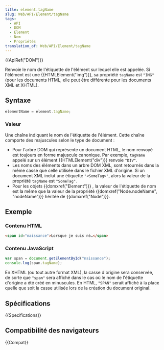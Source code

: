 ```yaml
---
title: element.tagName
slug: Web/API/Element/tagName
tags:
  - API
  - DOM
  - Element
  - Nom
  - Propriétés
translation_of: Web/API/Element/tagName
---
```


{{ApiRef("DOM")}}

Renvoie le nom de l'étiquette de l'élément sur lequel elle est appelée. Si l'élément est une {{HTMLElement("img")}}, sa propriété `tagName` est `"IMG"` (pour les documents HTML, elle peut être différente pour les documents XML et XHTML).

## Syntaxe

```js
elementName = element.tagName;
```

### Valeur

Une chaîne indiquant le nom de l'étiquette de l'élément. Cette chaîne comporte des majuscules selon le type de document :

- Pour l'arbre DOM qui représente un document HTML, le nom renvoyé est toujours en forme majuscule canonique. Par exemple, `tagName` appelé sur un élément {{HTMLElement("div")}} renvoie `"DIV"`.
- Les noms des éléments dans un arbre DOM XML, sont retournés dans la même casse que celle utilisée dans le fichier XML d'origine. Si un document XML inclut une étiquette `"<SomeTag>"`, alors la valeur de la propriété `tagName` est `"SomeTag"`.
- Pour les objets {{domxref("Element")}} , la valeur de l'étiquette de nom est la même que la valeur de la propriété {{domxref("Node.nodeName", "nodeName")}} héritée de {{domxref("Node")}}.

## Exemple

### Contenu HTML

```html
<span id="naissance">Lorsque je suis né…</span>
```

### Contenu JavaScript

```js
var span = document.getElementById("naissance");
console.log(span.tagName);
```

En XHTML (ou tout autre format XML), la casse d'origine sera conservée, de sorte que `"span"` sera affiché dans le cas où le nom de l'étiquette d'origine a été créé en minuscules. En HTML, `"SPAN"` serait affiché à la place quelle que soit la casse utilisée lors de la création du document original.

## Spécifications

{{Specifications}}

## Compatibilité des navigateurs

{{Compat}}

